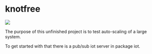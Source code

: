 # knotfree

![](https://github.com/awootton/knotfreeiot/workflows/Build/badge.svg)

The purpose of this unfinished project is to test auto-scaling of a large system. 

To get started with that there is a pub/sub iot server in package iot. 

